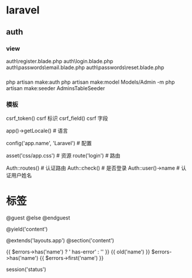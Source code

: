 # laravel
## auth

### view
auth\register.blade.php
auth\login.blade.php
auth\passwords\email.blade.php
auth\passwords\reset.blade.php

### 
php artisan make:auth
php artisan make:model Models/Admin -m
php artisan make:seeder AdminsTableSeeder

### 模板
csrf_token() csrf 标识
csrf_field() csrf 字段

app()->getLocale() # 语言

config('app.name', 'Laravel') # 配置

asset('css/app.css') # 资源
route('login') # 路由

Auth::routes() # 认证路由
Auth::check() # 是否登录
Auth::user()->name # 认证用户姓名

# 标签
@guest
@else
@endguest

@yield('content')

@extends('layouts.app')
@section('content')


{{ $errors->has('name') ? ' has-error' : '' }}
{{ old('name') }}
$errors->has('name')
{{ $errors->first('name') }}

session('status')

